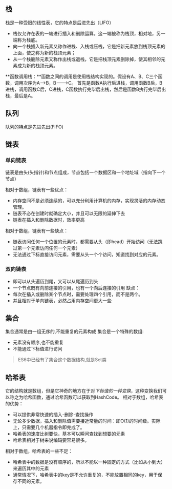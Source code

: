 ## 栈
栈是一种受限的线性表，它的特点是后进先出（LIFO）

- 栈仅允许在表的一端进行插入和删除运算。这一端被称为栈顶，相对地，另一端称为栈底。
- 向一个栈插入新元素又称作进栈、入栈或压栈，它是把新元素放到栈顶元素的上面，使之称为新的栈顶元素；
- 从一个栈删除元素又称作出栈或退栈，它是把栈顶元素删除掉，使其相邻的元素成为新的栈顶元素。

**函数调用栈：**函数之间的调用是使用栈结构实现的。假设有A、B、C三个函数，调用次序为A-->B，B--->C。
首先是函数A执行后进栈，调用函数B后，B进栈，调用函数C后，C进栈，C函数执行完毕后出栈，然后是函数B执行完毕后出栈，最后是A。

## 队列
队列的特点是先进先出(FIFO)

## 链表
### 单向链表
链表是由头(头指针)和节点组成，节点包括一个数据区和一个地址域（指向下一个节点）

相对于数组，链表有一些优点：

- 内存空间不是必须连续的，可以充分利用计算机的内存，实现灵活的内存动态管理。
- 链表不必在创建时就确定大小，并且可以无限的延伸下去
- 链表在插入和删除数据时，效率更高

相对于数组，链表有一些缺点：

- 链表访问任何一个位置的元素时，都需要从头（即head）开始访问（无法跳过第一个元素访问任何一个元素）
- 无法通过下标直接访问元素，需要从头一个个访问，知道找到对应的元素。

### 双向链表
* 即可以从头遍历到尾，又可以从尾遍历到头
* 一个节点既有向前连接的引用，也有一个向后连接的引用
缺点：
* 每次在插入或删除某个节点时，需要处理四个引用，而不是两个。
* 并且相对于单向链表，必然占用内存空间更大一些
## 集合
集合通常是由一组无序的,不能重复的元素构成
集合是一个特殊的数组:
* 元素没有顺序,也不能重复
* 不能通过下标值进行访问
> ES6中已经有了集合这个数据结构,就是Set类

## 哈希表
它的结构就是数组，但是它神奇的地方在于对*下标值的一种变换*，这种变换我们可以称之为哈希函数，通过哈希函数可以获取到HashCode。
相对于数组，哈希表的优势：
* 可以提供非常快速的插入-删除-查找操作
* 无论多少数据，插入和删除值需要接近常量的时间：即O(1)的时间级。实际上，只需要几个机器指令即完成了。
* 哈希表的速度比树要快，基本可以瞬间查找到想要的元素
* 哈希表相对于树来说编码要容易很多。

相对于数组，哈希表的一些不足：
* 哈希表中的数据是没有顺序的，所以不能以一种固定的方式（比如从小到大）来遍历其中的元素
* 通常情况下，哈希表中的key是不允许重复的，不能放置相同的key，用于保存不同的元素。




